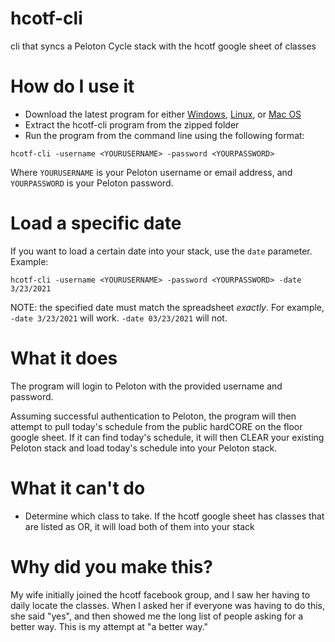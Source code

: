 # hcotf-cli

cli that syncs a Peloton Cycle stack with the hcotf google sheet of classes

# How do I use it

- Download the latest program for either
  [Windows](https://github.com/caesarshift/hcotf-cli/releases/download/v0.2/windows.zip), [Linux](https://github.com/caesarshift/hcotf-cli/releases/download/v0.2/linux.zip), or [Mac OS](https://github.com/caesarshift/hcotf-cli/releases/download/v0.2/darwin.zip)
- Extract the hcotf-cli program from the zipped folder
- Run the program from the command line using the following format:

`hcotf-cli -username <YOURUSERNAME> -password <YOURPASSWORD>`

Where `YOURUSERNAME` is your Peloton username or email address, and `YOURPASSWORD` is your Peloton
password.
 
# Load a specific date

If you want to load a certain date into your stack, use the `date` parameter. Example:

`hcotf-cli -username <YOURUSERNAME> -password <YOURPASSWORD> -date 3/23/2021`

NOTE: the specified date must match the spreadsheet _exactly_. For example, `-date 3/23/2021` will
work. `-date 03/23/2021` will not.

# What it does

The program will login to Peloton with the provided username and password.

Assuming successful authentication to Peloton, the program will then attempt to pull today's
schedule from the public hardCORE on the floor google sheet. If it can find today's schedule, it
will then CLEAR your existing Peloton stack and load today's schedule into your Peloton stack.

# What it can't do

- Determine which class to take. If the hcotf google sheet has classes that are listed as OR, it
will load both of them into your stack

# Why did you make this?

My wife initially joined the hcotf facebook group, and I saw her having to daily locate the classes.
When I asked her if everyone was having to do this, she said "yes", and then showed me the long list
of people asking for a better way. This is my attempt at "a better way."
